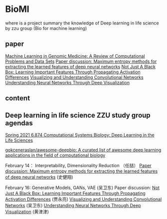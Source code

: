 # BioMl
where is a project summary the knowledge of Deep learning in life science by zzu group (Bio for machine learning)

## paper
[Machine Learning in Genomic Medicine: A Review of Computational Problems and Data Sets](https://ieeexplore.ieee.org/abstract/document/7347331/)
[Paper discussion: Maximum entropy methods for extracting the learned features of deep neural networks](https://journals.plos.org/ploscompbiol/article?id=10.1371/journal.pcbi.1005836)
[Not Just A Black Box: Learning Important Features Through Propagating Activation Differences](http://proceedings.mlr.press/v70/shrikumar17a)
[Visualizing and Understanding Convolutional Networks](https://link.springer.com/chapter/10.1007/978-3-319-10590-1_53) 
[Understanding Neural Networks Through Deep Visualization](https://arxiv.org/abs/1506.06579)

## content
 
## Deep learning in life science ZZU study group agendas
[Spring 2021 6.874 Computational Systems Biology: Deep Learning in the Life Sciences](mit6874.github.io)

[gokceneraslan/awesome-deepbio: A curated list of awesome deep learning applications in the field of computational biology](github.com/gokceneraslan/awesome-deepbio)

February 14：
  Interpretability, Dimensionality Reduction  （任喆）
  [Paper discussion: Maximum entropy methods for extracting the learned features of deep neural networks](https://journals.plos.org/ploscompbiol/article?id=10.1371/journal.pcbi.1005836) (史健翔)

February 16:
  Generative Models, GANs, VAE  (吴卫东)
  Paper discussion:
  [Not Just A Black Box: Learning Important Features Through Propagating Activation Differences](http://proceedings.mlr.press/v70/shrikumar17a) (贾永亮)
  [Visualizing and Understanding Convolutional Networks](https://link.springer.com/chapter/10.1007/978-3-319-10590-1_53) (吴卫东)
  [Understanding Neural Networks Through Deep Visualization](https://arxiv.org/abs/1506.06579) (黄津津)
